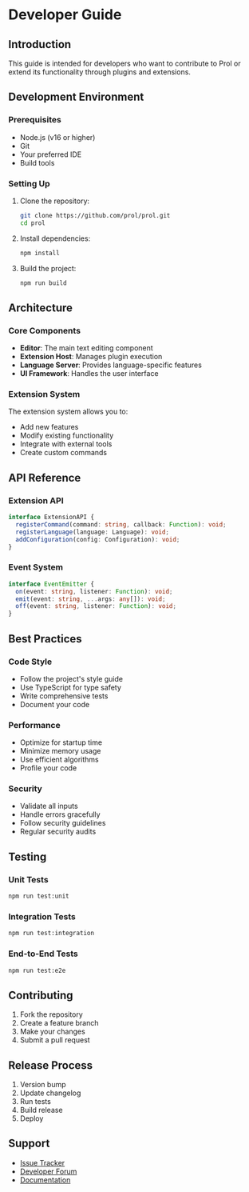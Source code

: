 # Developer Guide

## Introduction

This guide is intended for developers who want to contribute to Prol or extend its functionality through plugins and extensions.

## Development Environment

### Prerequisites

- Node.js (v16 or higher)
- Git
- Your preferred IDE
- Build tools

### Setting Up

1. Clone the repository:
   ```bash
   git clone https://github.com/prol/prol.git
   cd prol
   ```

2. Install dependencies:
   ```bash
   npm install
   ```

3. Build the project:
   ```bash
   npm run build
   ```

## Architecture

### Core Components

- **Editor**: The main text editing component
- **Extension Host**: Manages plugin execution
- **Language Server**: Provides language-specific features
- **UI Framework**: Handles the user interface

### Extension System

The extension system allows you to:
- Add new features
- Modify existing functionality
- Integrate with external tools
- Create custom commands

## API Reference

### Extension API

```typescript
interface ExtensionAPI {
  registerCommand(command: string, callback: Function): void;
  registerLanguage(language: Language): void;
  addConfiguration(config: Configuration): void;
}
```

### Event System

```typescript
interface EventEmitter {
  on(event: string, listener: Function): void;
  emit(event: string, ...args: any[]): void;
  off(event: string, listener: Function): void;
}
```

## Best Practices

### Code Style

- Follow the project's style guide
- Use TypeScript for type safety
- Write comprehensive tests
- Document your code

### Performance

- Optimize for startup time
- Minimize memory usage
- Use efficient algorithms
- Profile your code

### Security

- Validate all inputs
- Handle errors gracefully
- Follow security guidelines
- Regular security audits

## Testing

### Unit Tests

```bash
npm run test:unit
```

### Integration Tests

```bash
npm run test:integration
```

### End-to-End Tests

```bash
npm run test:e2e
```

## Contributing

1. Fork the repository
2. Create a feature branch
3. Make your changes
4. Submit a pull request

## Release Process

1. Version bump
2. Update changelog
3. Run tests
4. Build release
5. Deploy

## Support

- [Issue Tracker](https://github.com/prol/issues)
- [Developer Forum](https://community.prol.dev)
- [Documentation](https://prol.dev/docs)
